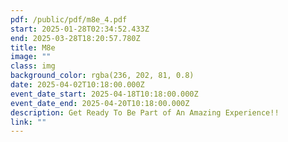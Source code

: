 ```yaml
---
pdf: /public/pdf/m8e_4.pdf
start: 2025-01-28T02:34:52.433Z
end: 2025-03-28T18:20:57.780Z
title: M8e
image: ""
class: img
background_color: rgba(236, 202, 81, 0.8)
date: 2025-04-02T10:18:00.000Z
event_date_start: 2025-04-18T10:18:00.000Z
event_date_end: 2025-04-20T10:18:00.000Z
description: Get Ready To Be Part of An Amazing Experience!!
link: ""
---
```

<object data="/pdf/header_pdf.pdf#toolbar=0&navpanes=0&scrollbar=0"  type="application/pdf" style="min-height:1050px;min-width:850px"></object>

<object data="/pdf/m8e_2.pdf#toolbar=0&navpanes=0&scrollbar=0"  type="application/pdf" style="min-height:1050px;min-width:850px"></object>

<object data="/pdf/m8e_3.pdf#toolbar=0&navpanes=0&scrollbar=0"  type="application/pdf" style="min-height:1050px;min-width:850px"></object>

<object data="/pdf/m8e_4.pdf#toolbar=0&navpanes=0&scrollbar=0"  type="application/pdf" style="min-height:1050px;min-width:850px"></object>

<object data="/pdf/m8e_5.pdf#toolbar=0&navpanes=0&scrollbar=0"  type="application/pdf" style="min-height:1050px;min-width:850px"></object>
